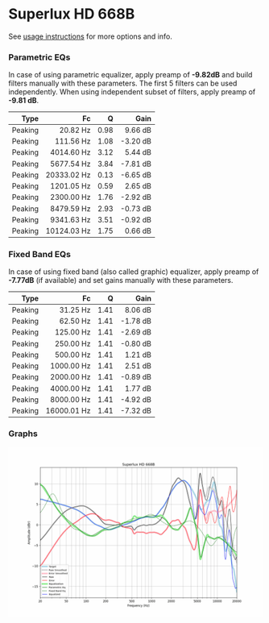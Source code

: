 # Superlux HD 668B
See [usage instructions](https://github.com/jaakkopasanen/AutoEq#usage) for more options and info.

### Parametric EQs
In case of using parametric equalizer, apply preamp of **-9.82dB** and build filters manually
with these parameters. The first 5 filters can be used independently.
When using independent subset of filters, apply preamp of **-9.81 dB**.

| Type    | Fc          |    Q | Gain     |
|--------:|------------:|-----:|---------:|
| Peaking | 20.82 Hz    | 0.98 | 9.66 dB  |
| Peaking | 111.56 Hz   | 1.08 | -3.20 dB |
| Peaking | 4014.60 Hz  | 3.12 | 5.44 dB  |
| Peaking | 5677.54 Hz  | 3.84 | -7.81 dB |
| Peaking | 20333.02 Hz | 0.13 | -6.65 dB |
| Peaking | 1201.05 Hz  | 0.59 | 2.65 dB  |
| Peaking | 2300.00 Hz  | 1.76 | -2.92 dB |
| Peaking | 8479.59 Hz  | 2.93 | -0.73 dB |
| Peaking | 9341.63 Hz  | 3.51 | -0.92 dB |
| Peaking | 10124.03 Hz | 1.75 | 0.66 dB  |

### Fixed Band EQs
In case of using fixed band (also called graphic) equalizer, apply preamp of **-7.77dB**
(if available) and set gains manually with these parameters.

| Type    | Fc          |    Q | Gain     |
|--------:|------------:|-----:|---------:|
| Peaking | 31.25 Hz    | 1.41 | 8.06 dB  |
| Peaking | 62.50 Hz    | 1.41 | -1.78 dB |
| Peaking | 125.00 Hz   | 1.41 | -2.69 dB |
| Peaking | 250.00 Hz   | 1.41 | -0.80 dB |
| Peaking | 500.00 Hz   | 1.41 | 1.21 dB  |
| Peaking | 1000.00 Hz  | 1.41 | 2.51 dB  |
| Peaking | 2000.00 Hz  | 1.41 | -0.89 dB |
| Peaking | 4000.00 Hz  | 1.41 | 1.77 dB  |
| Peaking | 8000.00 Hz  | 1.41 | -4.92 dB |
| Peaking | 16000.01 Hz | 1.41 | -7.32 dB |

### Graphs
![](./Superlux%20HD%20668B.png)